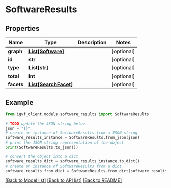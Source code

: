 # SoftwareResults


## Properties

Name | Type | Description | Notes
------------ | ------------- | ------------- | -------------
**graph** | [**List[Software]**](Software.md) |  | [optional] 
**id** | **str** |  | [optional] 
**type** | **List[str]** |  | [optional] 
**total** | **int** |  | [optional] 
**facets** | [**List[SearchFacet]**](SearchFacet.md) |  | [optional] 

## Example

```python
from igvf_client.models.software_results import SoftwareResults

# TODO update the JSON string below
json = "{}"
# create an instance of SoftwareResults from a JSON string
software_results_instance = SoftwareResults.from_json(json)
# print the JSON string representation of the object
print(SoftwareResults.to_json())

# convert the object into a dict
software_results_dict = software_results_instance.to_dict()
# create an instance of SoftwareResults from a dict
software_results_from_dict = SoftwareResults.from_dict(software_results_dict)
```
[[Back to Model list]](../README.md#documentation-for-models) [[Back to API list]](../README.md#documentation-for-api-endpoints) [[Back to README]](../README.md)


